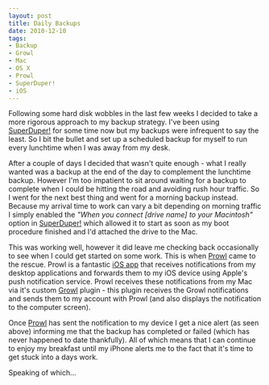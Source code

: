 ```yaml
---
layout: post
title: Daily Backups
date: 2010-12-10
tags:
- Backup
- Growl
- Mac
- OS X
- Prowl
- SuperDuper!
- iOS
---
```


Following some hard disk wobbles in the last few weeks I decided to take a more rigorous approach to my backup strategy. I've been using [SuperDuper!][] for some time now but my backups were infrequent to say the least. So I bit the bullet and set up a scheduled backup for myself to run every lunchtime when I was away from my desk.

After a couple of days I decided that wasn't quite enough - what I really wanted was a backup at the end of the day to complement the lunchtime backup. However I'm too impatient to sit around waiting for a backup to complete when I could be hitting the road and avoiding rush hour traffic. So I went for the next best thing and went for a morning backup instead. Because my arrival time to work can vary a bit depending on morning traffic I simply enabled the *"When you connect [drive name] to your Macintosh"* option in [SuperDuper!][] which allowed it to start as soon as my boot procedure finished and I'd attached the drive to the Mac.

This was working well, however it did leave me checking back occasionally to see when I could get started on some work. This is when [Prowl][] came to the rescue. Prowl is a fantastic [iOS app][iTunes] that receives notifications from my desktop applications and forwards them to my iOS device using Apple's push notification service. Prowl receives these notifications from my Mac via it's custom [Growl][] plugin - this plugin receives the Growl notifications and sends them to my account with Prowl (and also displays the notification to the computer screen).

Once [Prowl][] has sent the notification to my device I get a nice alert (as seen above) informing me that the backup has completed or failed (which has never happened to date thankfully). All of which means that I can continue to enjoy my breakfast until my iPhone alerts me to the fact that it's time to get stuck into a days work.

Speaking of which...

[SuperDuper!]: http://www.shirt-pocket.com/SuperDuper/SuperDuperDescription.html
[Prowl]: http://prowl.weks.net/
[iTunes]: http://itunes.apple.com/app/prowl-growl-client/id320876271?mt=8
[Growl]: http://growl.info/
